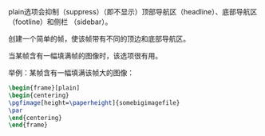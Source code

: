 plain选项会抑制（suppress）（即不显示）顶部导航区（headline）、底部导航区（footline）和侧栏  （sidebar）。

创建一个简单的帧，使该帧带有不同的顶边和底部导航区。

当某帧含有一幅填满帧的图像时，该选项很有用。

举例：某帧含有一幅填满该帧大的图像：
```latex
\begin{frame}[plain]  
\begin{centering}  
\pgfimage[height=\paperheight]{somebigimagefile}  
\par  
\end{centering}  
\end{frame}
```

